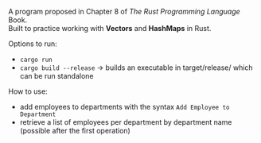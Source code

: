 A program proposed in Chapter 8 of *The Rust Programming Language* Book.  
Built to practice working with **Vectors** and **HashMaps** in Rust.

Options to run:

- `cargo run`
- `cargo build --release` -> builds an executable in target/release/ which can be run standalone


How to use:
- add employees to departments with the syntax `Add Employee to Department`
- retrieve a list of employees per department by department name (possible after the first operation)
